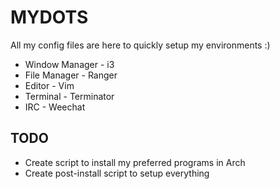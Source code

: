 MYDOTS
======
All my config files are here to quickly setup my environments :)

* Window Manager - i3
* File Manager - Ranger
* Editor - Vim
* Terminal - Terminator
* IRC - Weechat


TODO
----

* Create script to install my preferred programs in Arch
* Create post-install script to setup everything
